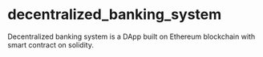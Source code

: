 # decentralized_banking_system
Decentralized banking system is a DApp built on Ethereum blockchain with smart contract on solidity.
